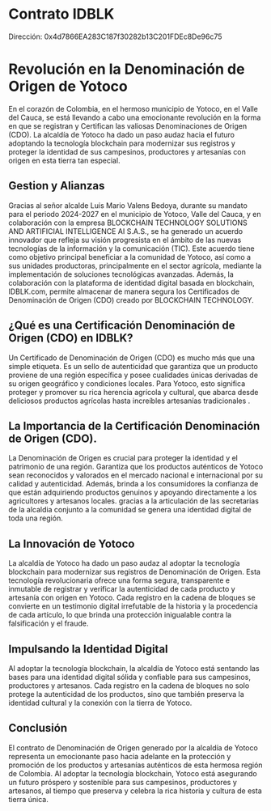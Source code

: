 # Contrato IDBLK
Dirección: 0x4d7866EA283C187f30282b13C201FDEc8De96c75

# Revolución en la Denominación de Origen de Yotoco

En el corazón de Colombia, en el hermoso municipio de Yotoco, en el Valle del Cauca, se está llevando a cabo una emocionante revolución en la forma en que se registran y Certifican las valiosas Denominaciones de Origen (CDO). La alcaldía de Yotoco ha dado un paso audaz hacia el futuro adoptando la tecnología blockchain para modernizar sus registros y proteger la identidad de sus campesinos, productores y artesanías con origen en esta tierra tan especial.

## Gestion y Alianzas
Gracias al señor alcalde Luis Mario Valens Bedoya, durante su mandato para el periodo 2024-2027 en el municipio de Yotoco, Valle del Cauca, y en colaboración con la empresa BLOCKCHAIN TECHNOLOGY SOLUTIONS AND ARTIFICIAL INTELLIGENCE AI S.A.S., se ha generado un acuerdo innovador que refleja su visión progresista en el ámbito de las nuevas tecnologías de la información y la comunicación (TIC). Este acuerdo tiene como objetivo principal beneficiar a la comunidad de Yotoco, así como a sus unidades productoras, principalmente en el sector agrícola, mediante la implementación de soluciones tecnológicas avanzadas. Además, la colaboración con la plataforma de identidad digital basada en blockchain, IDBLK.com, permite almacenar de manera segura los Certificados de Denominación de Origen (CDO) creado por BLOCKCHAIN TECHNOLOGY.

## ¿Qué es una Certificación Denominación de Origen (CDO) en IDBLK?

Un Certificado de Denominación de Origen (CDO) es mucho más que una simple etiqueta. Es un sello de autenticidad que garantiza que un producto proviene de una región específica y posee cualidades únicas derivadas de su origen geográfico y condiciones locales. Para Yotoco, esto significa proteger y promover su rica herencia agrícola y cultural, que abarca desde deliciosos productos agrícolas hasta increíbles artesanías tradicionales .

## La Importancia de la Certificación Denominación de Origen (CDO).

La Denominación de Origen es crucial para proteger la identidad y el patrimonio de una región. Garantiza que los productos auténticos de Yotoco sean reconocidos y valorados en el mercado nacional e internacional por su calidad y autenticidad. Además, brinda a los consumidores la confianza de que están adquiriendo productos genuinos y apoyando directamente a los agricultores y artesanos locales. gracias a la articulación de las secretarias de la alcaldia conjunto a la comunidad se genera una identidad digital de toda una región.

## La Innovación de Yotoco

La alcaldía de Yotoco ha dado un paso audaz al adoptar la tecnología blockchain para modernizar sus registros de Denominación de Origen. Esta tecnología revolucionaria ofrece una forma segura, transparente e inmutable de registrar y verificar la autenticidad de cada producto y artesanía con origen en Yotoco. Cada registro en la cadena de bloques se convierte en un testimonio digital irrefutable de la historia y la procedencia de cada artículo, lo que brinda una protección inigualable contra la falsificación y el fraude.

## Impulsando la Identidad Digital

Al adoptar la tecnología blockchain, la alcaldía de Yotoco está sentando las bases para una identidad digital sólida y confiable para sus campesinos, productores y artesanos. Cada registro en la cadena de bloques no solo protege la autenticidad de los productos, sino que también preserva la identidad cultural y la conexión con la tierra de Yotoco.

## Conclusión

El contrato de Denominación de Origen generado por la alcaldía de Yotoco representa un emocionante paso hacia adelante en la protección y promoción de los productos y artesanías auténticos de esta hermosa región de Colombia. Al adoptar la tecnología blockchain, Yotoco está asegurando un futuro próspero y sostenible para sus campesinos, productores y artesanos, al tiempo que preserva y celebra la rica historia y cultura de esta tierra única.
